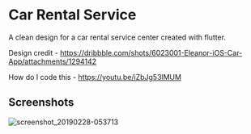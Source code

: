 # Car Rental Service
A clean design for a car rental service center created with flutter.

Design credit - https://dribbble.com/shots/6023001-Eleanor-iOS-Car-App/attachments/1294142 

How do I code this - https://youtu.be/iZbJg53lMUM

## Screenshots

![screenshot_20190228-053713](https://user-images.githubusercontent.com/8137504/53580417-952c6980-3ba1-11e9-9ee8-433e8e29b082.png)
